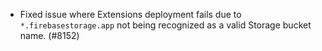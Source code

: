 - Fixed issue where Extensions deployment fails due to `*.firebasestorage.app` not being recognized as a valid Storage bucket name. (#8152)
